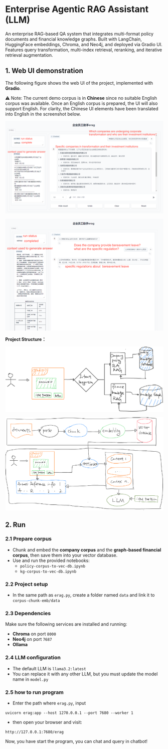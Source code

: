# Enterprise **Agentic** RAG Assistant (LLM)

An enterprise RAG-based QA system that integrates multi-format policy documents and financial knowledge graphs. Built with LangChain, HuggingFace embeddings, Chroma, and Neo4j, and deployed via Gradio UI. Features query transformation, multi-index retrieval, reranking, and iterative retrieval augmentation.

## 1. Web UI demonstration

The following figure shows the web UI of the project, implemented with **Gradio**.  

⚠️ Note: The current demo corpus is in **Chinese** since no suitable English corpus was available. Once an English corpus is prepared, the UI will also support English. For clarity, the Chinese UI elements have been translated into English in the screenshot below.  

![](./assets/demo1.png)

![](./assets/demo2.png)

**Project Structure：**

![](./assets/arch1.png)


![](./assets/arch2.png)

## 2. Run

### 2.1 Prepare corpus
- Chunk and embed the **company corpus** and the **graph-based financial corpus**, then save them into your vector database.  
- Use and run the provided notebooks:  
  - `policy-corpus-to-vec-db.ipynb`  
  - `kg-corpus-to-vec-db.ipynb`  

### 2.2 Project setup
- In the same path as `erag.py`, create a folder named `data` and link it to `corpus-chunk-emb/data`

### 2.3 Dependencies
Make sure the following services are installed and running:  
- **Chroma** on port `8000`  
- **Neo4j** on port `7687`  
- **Ollama**

### 2.4 LLM configuration
- The default LLM is `llama3.2:latest`
- You can replace it with any other LLM, but you must update the model name in `model.py`

### 2.5 how to run program

- Enter the path where `erag.py`, input 

``` shell
uvicorn erag:app --host 1270.0.0.1 --port 7680 --worker 1
```

- then open your browser and visit:  

```shell
http://127.0.0.1:7680/erag
```



Now, you have start the program, you can chat and query in chatbot!